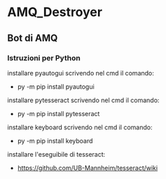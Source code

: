 # AMQ_Destroyer

## Bot di AMQ

### Istruzioni per Python


installare pyautogui scrivendo nel cmd il comando:

- py -m pip install pyautogui

installare pytesseract scrivendo nel cmd il comando:

- py -m pip install pytesseract

installare keyboard scrivendo nel cmd il comando:

- py -m pip install keyboard

installare l'eseguibile di tesseract:

- https://github.com/UB-Mannheim/tesseract/wiki

